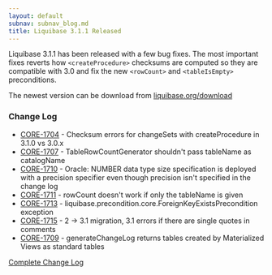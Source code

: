 ```yaml
---
layout: default
subnav: subnav_blog.md
title: Liquibase 3.1.1 Released
---
```



Liquibase 3.1.1 has been released with a few bug fixes.
The most important fixes reverts how `<createProcedure>` checksums are computed so they are compatible with 3.0 and fix the new `<rowCount>` and `<tableIsEmpty>` preconditions.


The newest version can be download from <a href="http://liquibase.org/download">liquibase.org/download</a>

### Change Log

- <a href="https://liquibase.jira.com/browse/CORE-1704">CORE-1704</a> - Checksum errors for changeSets with createProcedure in 3.1.0 vs 3.0.x
- <a href="https://liquibase.jira.com/browse/CORE-1707">CORE-1707</a> - TableRowCountGenerator shouldn't pass tableName as catalogName
- <a href="https://liquibase.jira.com/browse/CORE-1710">CORE-1710</a> - Oracle: NUMBER data type size specification is deployed with a precision specifier even though precision isn't specified in the change log
- <a href="https://liquibase.jira.com/browse/CORE-1711">CORE-1711</a> - rowCount doesn't work if only the tableName is given
- <a href="https://liquibase.jira.com/browse/CORE-1713">CORE-1713</a> - liquibase.precondition.core.ForeignKeyExistsPrecondition exception
- <a href="https://liquibase.jira.com/browse/CORE-1715">CORE-1715</a> - 2 -> 3.1 migration, 3.1 errors if there are single quotes in comments
- <a href="https://liquibase.jira.com/browse/CORE-1709">CORE-1709</a> - generateChangeLog returns tables created by Materialized Views as standard tables

<a href="https://liquibase.jira.com/secure/ReleaseNote.jspa?projectId=10020&amp;version=11460">Complete Change Log</a>




